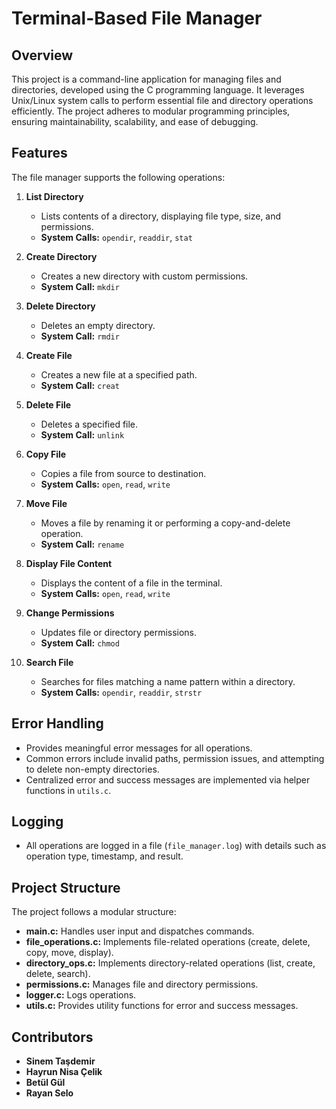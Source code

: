 # Terminal-Based File Manager

## Overview
This project is a command-line application for managing files and directories, developed using the C programming language. It leverages Unix/Linux system calls to perform essential file and directory operations efficiently. The project adheres to modular programming principles, ensuring maintainability, scalability, and ease of debugging.

## Features
The file manager supports the following operations:

1. **List Directory**
   - Lists contents of a directory, displaying file type, size, and permissions.
   - **System Calls:** `opendir`, `readdir`, `stat`

2. **Create Directory**
   - Creates a new directory with custom permissions.
   - **System Call:** `mkdir`

3. **Delete Directory**
   - Deletes an empty directory.
   - **System Call:** `rmdir`

4. **Create File**
   - Creates a new file at a specified path.
   - **System Call:** `creat`

5. **Delete File**
   - Deletes a specified file.
   - **System Call:** `unlink`

6. **Copy File**
   - Copies a file from source to destination.
   - **System Calls:** `open`, `read`, `write`

7. **Move File**
   - Moves a file by renaming it or performing a copy-and-delete operation.
   - **System Call:** `rename`

8. **Display File Content**
   - Displays the content of a file in the terminal.
   - **System Calls:** `open`, `read`, `write`

9. **Change Permissions**
   - Updates file or directory permissions.
   - **System Call:** `chmod`

10. **Search File**
    - Searches for files matching a name pattern within a directory.
    - **System Calls:** `opendir`, `readdir`, `strstr`

## Error Handling
- Provides meaningful error messages for all operations.
- Common errors include invalid paths, permission issues, and attempting to delete non-empty directories.
- Centralized error and success messages are implemented via helper functions in `utils.c`.

## Logging
- All operations are logged in a file (`file_manager.log`) with details such as operation type, timestamp, and result.

## Project Structure
The project follows a modular structure:
- **main.c:** Handles user input and dispatches commands.
- **file_operations.c:** Implements file-related operations (create, delete, copy, move, display).
- **directory_ops.c:** Implements directory-related operations (list, create, delete, search).
- **permissions.c:** Manages file and directory permissions.
- **logger.c:** Logs operations.
- **utils.c:** Provides utility functions for error and success messages.

## Contributors
- **Sinem Taşdemir**  
- **Hayrun Nisa Çelik**  
- **Betül Gül**  
- **Rayan Selo**  

